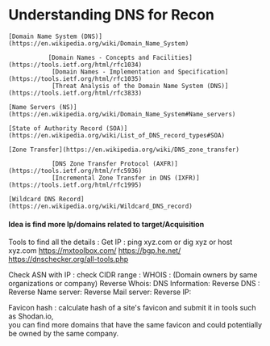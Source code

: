 
   # Understanding DNS for Recon
    
    [Domain Name System (DNS)](https://en.wikipedia.org/wiki/Domain_Name_System)
    
               [Domain Names - Concepts and Facilities](https://tools.ietf.org/html/rfc1034)
                [Domain Names - Implementation and Specification](https://tools.ietf.org/html/rfc1035)
                [Threat Analysis of the Domain Name System (DNS)](https://tools.ietf.org/html/rfc3833)
    
    [Name Servers (NS)](https://en.wikipedia.org/wiki/Domain_Name_System#Name_servers)
    
    [State of Authority Record (SOA)](https://en.wikipedia.org/wiki/List_of_DNS_record_types#SOA)
    
    [Zone Transfer](https://en.wikipedia.org/wiki/DNS_zone_transfer)
    
                [DNS Zone Transfer Protocol (AXFR)](https://tools.ietf.org/html/rfc5936)
                [Incremental Zone Transfer in DNS (IXFR)](https://tools.ietf.org/html/rfc1995)
    
    [Wildcard DNS Record](https://en.wikipedia.org/wiki/Wildcard_DNS_record)

#### Idea is find more Ip/domains related to target/Acquisition

Tools to find all the details :
Get IP : ping xyz.com or dig xyz or host xyz.com
https://mxtoolbox.com/
https://bgp.he.net/
https://dnschecker.org/all-tools.php

Check ASN with IP :
check CIDR range :
WHOIS : (Domain owners by same organizations or company)
Reverse Whois:
DNS Information:
Reverse DNS :
Reverse Name server:
Reverse Mail server:
Reverse IP:

Favicon hash : calculate hash of a site's favicon and submit it in tools such as Shodan.io,  
you can find more domains that have the same favicon and could potentially be owned by the same company.
